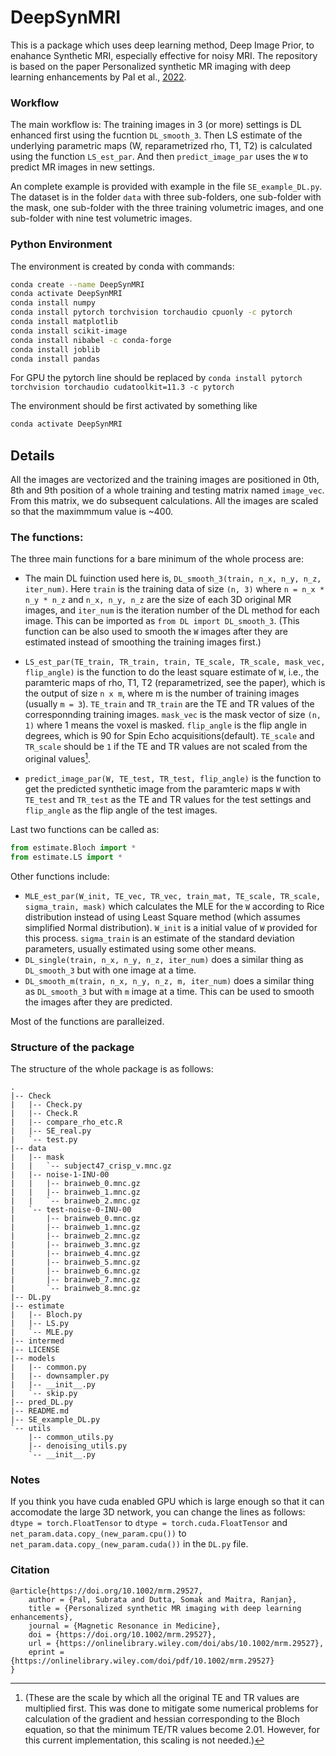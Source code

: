 # DeepSynMRI

This is a package which uses deep learning method, Deep Image Prior, to enahance Synthetic MRI, especially effective for noisy MRI. The repository is based on the paper Personalized synthetic MR imaging with deep learning enhancements by Pal et al., [2022](http://doi.org/10.1002/mrm.29527).

### Workflow
The main workflow is:
The training images in 3 (or more) settings is DL enhanced first using the fucntion `DL_smooth_3`. Then LS estimate of the underlying parametric maps (W, reparametrized rho, T1, T2) is calculated using the function `LS_est_par`. And then `predict_image_par` uses the `W` to predict MR images in new settings.  

An complete example is provided with example in the file `SE_example_DL.py`. 
The dataset is in the folder `data` with three sub-folders, one sub-folder with the mask, one sub-folder with the three training volumetric images, and one sub-folder with nine test volumetric images. 

### Python Environment
The environment is created by conda with commands:
```bash
conda create --name DeepSynMRI
conda activate DeepSynMRI
conda install numpy
conda install pytorch torchvision torchaudio cpuonly -c pytorch
conda install matplotlib
conda install scikit-image
conda install nibabel -c conda-forge
conda install joblib
conda install pandas
```
For GPU the pytorch line should be replaced by `conda install pytorch torchvision torchaudio cudatoolkit=11.3 -c pytorch`

The environment should be first activated by something like
```bash
conda activate DeepSynMRI
```


## Details
All the images are vectorized and the training images are positioned in 0th, 8th and 9th position of a whole training and testing matrix named `image_vec`. From this matrix, we do subsequent calculations. All the images are scaled so that the maximmmum value is ~400. 

<!-- TE values are `0.01, 0.015,  0.02, 0.01, 0.03,  0.04, 0.01, 0.04, 0.08, 0.01, 0.06, 0.1`
TR values are `0.6,   0.6,   0.6,    1,     1,    1,    2,    2,    2,    3,    3,   3` -->


### The functions:
The three main functions for a bare minimum of the whole process are: 
- The main DL fuinction used here is, `DL_smooth_3(train, n_x, n_y, n_z, iter_num)`. Here `train` is the training data of size `(n, 3)` where `n = n_x * n_y * n_z` and `n_x, n_y, n_z` are the size of each 3D original MR images, and `iter_num` is the iteration number of the DL method for each image. This can be imported as `from DL import DL_smooth_3`. (This function can be also used to smooth the `W` images after they are estimated instead of smoothing the training images first.) 

- `LS_est_par(TE_train, TR_train, train, TE_scale, TR_scale, mask_vec, flip_angle)` is the function to do the least square estimate of `W`, i.e., the paramteric maps of rho, T1, T2 (reparametrized, see the paper), which is the output of size `n x m`, where m is the number of training images (usually `m = 3`). `TE_train` and `TR_train` are the TE and TR values of the corresponnding training images. `mask_vec` is the mask vector of size `(n, 1)` where 1 means the voxel is masked. `flip_angle` is the flip angle in degrees, which is 90 for Spin Echo acquisitions(default). `TE_scale` and `TR_scale` should be `1` if the TE and TR values are not scaled from the original values[^1].

- `predict_image_par(W, TE_test, TR_test, flip_angle)` is the function to get the predicted synthetic image from the paramteric maps `W` with `TE_test` and `TR_test` as the TE and TR values for the test settings and `flip_angle` as the flip angle of the test images. 

Last two functions can be called as: 
```py
from estimate.Bloch import *
from estimate.LS import *
```


Other functions include: 
- `MLE_est_par(W_init, TE_vec, TR_vec, train_mat, TE_scale, TR_scale, sigma_train, mask)` which calculates the MLE for the `W` according to Rice distribution instead of using Least Square method (which assumes simplified Normal distribution). `W_init` is a initial value of `W` provided for this process. `sigma_train` is an estimate of the standard deviation parameters, usually estimated using some other means. 
- `DL_single(train, n_x, n_y, n_z, iter_num)` does a similar thing as `DL_smooth_3` but with one image at a time. 
- `DL_smooth_m(train, n_x, n_y, n_z, m, iter_num)` does a similar thing as `DL_smooth_3` but with `m` image at a time. This can be used to smooth the images after they are predicted. 

Most of the functions are paralleized. 

[^1]: (These are the scale by which all the original TE and TR values are multiplied first. This was done to mitigate some numerical problems for calculation of the gradient and hessian corresponding to the Bloch equation, so that the minimum TE/TR values become 2.01. However, for this current implementation, this scaling is not needed.)

### Structure of the package
The structure of the whole package is as follows:
```{bash}
.
|-- Check
|   |-- Check.py
|   |-- Check.R
|   |-- compare_rho_etc.R
|   |-- SE_real.py
|   `-- test.py
|-- data
|   |-- mask
|   |   `-- subject47_crisp_v.mnc.gz
|   |-- noise-1-INU-00
|   |   |-- brainweb_0.mnc.gz
|   |   |-- brainweb_1.mnc.gz
|   |   `-- brainweb_2.mnc.gz
|   `-- test-noise-0-INU-00
|       |-- brainweb_0.mnc.gz
|       |-- brainweb_1.mnc.gz
|       |-- brainweb_2.mnc.gz
|       |-- brainweb_3.mnc.gz
|       |-- brainweb_4.mnc.gz
|       |-- brainweb_5.mnc.gz
|       |-- brainweb_6.mnc.gz
|       |-- brainweb_7.mnc.gz
|       `-- brainweb_8.mnc.gz
|-- DL.py
|-- estimate
|   |-- Bloch.py
|   |-- LS.py
|   `-- MLE.py
|-- intermed
|-- LICENSE
|-- models
|   |-- common.py
|   |-- downsampler.py
|   |-- __init__.py
|   `-- skip.py
|-- pred_DL.py
|-- README.md
|-- SE_example_DL.py
`-- utils
    |-- common_utils.py
    |-- denoising_utils.py
    `-- __init__.py
```

### Notes
If you think you have cuda enabled GPU which is large enough so that it can accomodate the large 3D network, you can change the lines as follows:
`dtype = torch.FloatTensor` to `dtype = torch.cuda.FloatTensor` and 
`net_param.data.copy_(new_param.cpu())` to `net_param.data.copy_(new_param.cuda())`
in the `DL.py` file.


### Citation
```
@article{https://doi.org/10.1002/mrm.29527,
    author = {Pal, Subrata and Dutta, Somak and Maitra, Ranjan},
    title = {Personalized synthetic MR imaging with deep learning enhancements},
    journal = {Magnetic Resonance in Medicine},
    doi = {https://doi.org/10.1002/mrm.29527},
    url = {https://onlinelibrary.wiley.com/doi/abs/10.1002/mrm.29527},
    eprint = {https://onlinelibrary.wiley.com/doi/pdf/10.1002/mrm.29527}
}
```
